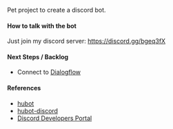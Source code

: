 Pet project to create a discord bot.

#### How to talk with the bot

Just join my discord server: https://discord.gg/bgeq3fX

#### Next Steps / Backlog

* Connect to [Dialogflow](https://www.npmjs.com/package/@google-cloud/dialogflow)

#### References

* [hubot](https://hubot.github.com/)
* [hubot-discord](https://github.com/thetimpanist/hubot-discord)
* [Discord Developers Portal](https://discord.com/developers/applications)